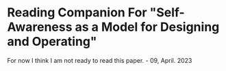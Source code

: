 Reading Companion For "Self-Awareness as a Model for Designing and Operating"
=====
For now I think I am not ready to read this paper. - 09, April. 2023
